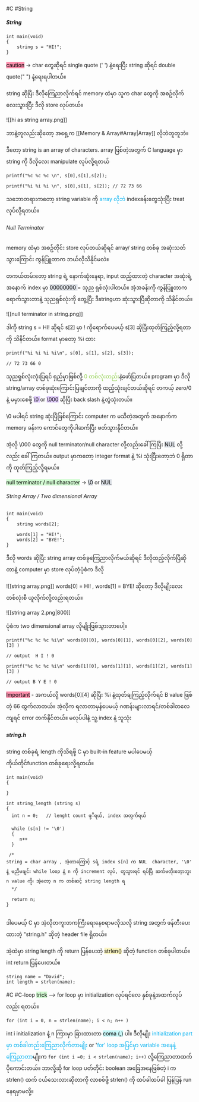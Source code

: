 #C #String

##### String

```
int main(void)
{
	string s = "HI!";
}

```

<mark style="background: #FF5582A6;">caution</mark> -> char တွေဆိုရင် single quote (' ') နဲ့ရေးပြီး string ဆိုရင် double quote(" ") နဲ့ရေးရပါတယ်။

string ဆိုပြီး ဒီလိုကြေညာလိုက်ရင် memory ထဲမှာ သူက char တွေကို အစဥ်လိုက်လေးသွားပြီး ဒီလို store လုပ်တယ်။

![[hi as string array.png]]

ဘာနဲ့တူလည်းဆိုတော့ အရှေ့က [[Memory & Array#Array|Array]] လိုဘဲတူတူဘဲ။

ဒီတော့ string is an array of characters.
array ဖြစ်တဲ့အတွက် C language မှာ string ကို ဒီလိုလေး ‌manipulate လုပ်လို့ရတယ်

```
printf("%c %c %c \n", s[0],s[1],s[2]);

printf("%i %i %i \n", s[0],s[1], s[2]); // 72 73 66
```
သဘောတရားကတော့ string variable ကို <span style="color:rgb(0, 176, 240)">array လိုဘဲ</span> indexခန်းတွေသုံးပြီး treat လုပ်လို့ရတယ်။

###### Null Terminator

memory ထဲမှာ အစဥ်တိုင်း store လုပ်တယ်ဆိုရင် array/ string တစ်ခု အဆုံးသတ်သွားကြောင်း ကွန်ပြူတာက ဘယ်လိုသိနိုင်မလဲ။

တကယ်တမ်းတော့ string ရဲ့ နောက်ဆုံးနေရာ, input ထည့်ထားတဲ့ character အဆုံးရဲ့ အနောက် index မှာ
<mark style="background: #CACFD9A6;">00000000 </mark> = သုည ရှစ်လုံးပါတယ်။ အဲ့အခန်းကို ကွန်ပြူတာကရောက်သွားတာနဲ့ သုညရှစ်လုံးကို တွေ့ပြီး ဒီstringဟာ ဆုံးသွားပြီဆိုတာကို သိနိုင်တယ်။

![[null terminator in string.png]]

ဒါကို string s = HI! ဆိုရင် s\[2] မှာ \! ကိုရောက်ပေမယ့် s\[3] ဆိုပြီးထုတ်ကြည့်လို့ရတာကို သိနိင်တယ်။ format မှာတော့ %i ထား

```
printf("%i %i %i %i\n", s[0], s[1], s[2], s[3]); 

// 72 73 66 0
```

သုညရှစ်လုံးလုံးပြရင် ရှည်မှာဖြစ်လို့ <span style="color:rgb(146, 208, 80)">0 တစ်လုံးတည်း</span>နဲ့ဖော်ပြတယ်။ program မှာ ဒီလို string/array တစ်ခုဆုံးကြောင်းပြချင်တာကို ထည့်သုံးချင်တယ်ဆိုရင် တကယ့် zero/0 နဲ့ မမှားစေဖို့ <mark style="background: #D2B3FFA6;">\0 </mark> or <mark style="background: #D2B3FFA6;">\000</mark> ဆိုပြီး back slash နဲ့တွဲသုံးတယ်။

\\0 မပါရင် string ဆုံးပြီဖြစ်ကြောင်း computer က မသိတဲ့အတွက် အနောက်က memory ခန်းက ကောင်တွေကိုပါဆက်ပြီး ဖတ်သွားနိုင်တယ်။

အဲ့လို \\000 တွေကို null terminator/null character လို့လည်းခေါ်ကြပြီး <mark style="background: #CACFD9A6;">NUL</mark> လို့လည်း ခေါ်ကြတယ်။ output မှာကတော့ integer format  နဲ့ %i သုံးပြီးတော့ဘဲ 0 ရှိတာကို ထုတ်ကြည့်လို့ရမယ်။

<mark style="background: #BBFABBA6;">null terminator / null character</mark> -> <mark style="background: #CACFD9A6;">\0</mark> or <mark style="background: #CACFD9A6;">NUL</mark>

###### String Array / Two dimensional Array

```
int main(void)
{
	string words[2];

	words[1] = "HI!";
	words[2] = "BYE!";
}
```

ဒီလို ‌words ဆိုပြီး string array တစ်ခုကြေညာလိုက်မယ်ဆိုရင် ဒီလိုထည့်လိုက်ပြီဆိုတာနဲ့ computer မှာ store လုပ်တဲ့ပုံစံက ဒီလို

![[string array.png]]
words\[0] = HI! , words\[1] = BYE! ဆိုတော့ ဒီလိုမျိုးလေး တစ်လုံးစီ ယူလိုက်လို့လည်းရတယ်။

![[string array 2.png|800]]

ပုံစံက two dimensional array လိုမျိုးဖြစ်သွားတာပေါ့။
```
printf("%c %c %c %i\n" words[0][0], words[0][1], words[0][2], words[0][3] ) 

// output  H I ! 0

printf("%c %c %c %i\n" words[1][0], words[1][1], words[1][2], words[1][3] )

// output B Y E ! 0

```

<mark style="background: #FF5582A6;">Important</mark> - အကယ်လို့ words\[0]\[4] ဆိုပြီး %i နဲ့ထုတ်ချကြည့်လိုက်ရင် B value ဖြစ်တဲ့ 66 ထွက်လာတယ်။ အဲ့လိုက ရလာတာမှန်ပေမယ့် ဂဏန်းများလာရင်/တစ်ခါတလေကျရင် error တက်နိုင်တယ်။ မလုပ်ပါနဲ့ သူ့ index နဲ့ သူသုံး

##### string.h
string တစ်ခုရဲ့ length ကိုသိရဖို့ C မှာ built-in feature မပါပေမယ့် ကိုယ်တိုင်function တစ်ခု‌ရေးလို့ရတယ်။

```
int main(void)
{

}

int string_length (string s)
{
  int n = 0;   // lenght count ဖု့ိရယ်, index အတွက်ရယ် 

  while (s[n] != '\0')  
  {
	 n++ 
  }

 /* 
string = char array , အဲ့တာကြောင့် sရဲ့ index s[n] က NUL  character, '\0' နဲ့ မညီမချင်း while loop နဲ့ n ကို increment လုပ်, တူသွားရင် ရပ်ပြီ ဆက်မတိုးတေ့ာဘူး n value ကို၊ အဲ့တော့ n က တစ်ဆင့် string length ရ 
  */

  return n;
}


``` 

ဒါပေမယ့် C မှာ အဲ့လိုတကူးတကကြီးရေးနေစရာမလိုသလို string အတွက် ဖန်တီးပေးထားတဲ့ "string.h" ဆိုတဲ့ header file ရှိတယ်။

အဲ့ထဲမှာ string length ကို return ပြန်ပေးတဲ့ <mark style="background: #FFF3A3A6;">strlen()</mark> ဆိုတဲ့ function တစ်ခုပါတယ်။ int return ပြန်ပေးတယ်။

```
string name = "David";
int length = strlen(name);

```

#C #C-loop 
<mark style="background: #BBFABBA6;">trick</mark> --> for loop မှာ initialization လုပ်ရင်လေ နှစ်ခုနဲ့အထက်လုပ်လည်း ရတယ်။ 
```
for (int i = 0, n = strlen(name); i < n; n++ )

```

int i initialization နဲ့ n ကြားမှာ ခြားထားတာ <mark style="background: #ABF7F7A6;">coma (,)</mark> ပါ။ ဒီလိုမျိုး <span style="color:rgb(0, 176, 240)">initialization part မှာ တစ်ခါတည်းကြေညာလိုက်တာမျိုး</span> or '<span style="color:rgb(0, 176, 240)">for' loop အပြင်မှာ variable အနေနဲ့ ကြေညာတာ</span>မျိုးက 
`for (int i =0; i < strlen(name); i++)` လို့ကြေညာတာထက် ပိုကောင်းတယ်။ ဘာလို့ဆို for loop ပတ်တိုင်း boolean အခြေအနေဖြစ်တဲ့ i က strlen() ထက် ငယ်သေးလားဆိုတာကို လာစစ်ဖို့ strlen() ကို ထပ်ခါထပ်ခါ ပြန်ပြန် run နေရမှာမလို့။

